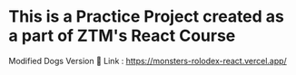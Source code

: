 # This is a Practice Project created as a part of ZTM's React Course

Modified Dogs Version 🐾
Link : https://monsters-rolodex-react.vercel.app/
